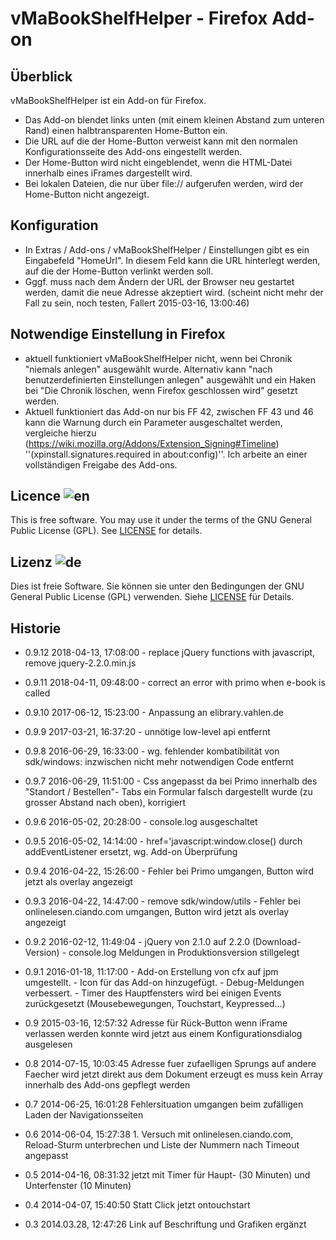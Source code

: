 # vMaBookShelfHelper - Firefox Add-on

## Überblick

vMaBookShelfHelper ist ein Add-on für Firefox.

- Das Add-on blendet links unten (mit einem kleinen Abstand zum unteren Rand)
  einen halbtransparenten Home-Button ein.
- Die URL auf die der Home-Button verweist kann mit den normalen
  Konfigurationsseite des Add-ons eingestellt werden.
- Der Home-Button wird nicht eingeblendet, wenn die HTML-Datei innerhalb
  eines iFrames dargestellt wird.
- Bei lokalen Dateien, die nur über file:// aufgerufen werden, wird der
  Home-Button nicht angezeigt.

## Konfiguration

- In Extras / Add-ons / vMaBookShelfHelper / Einstellungen gibt es ein
  Eingabefeld "HomeUrl". In diesem Feld kann die URL hinterlegt werden,
  auf die der Home-Button verlinkt werden soll.
- Gggf. muss nach dem Ändern der URL der Browser neu gestartet werden,
  damit die neue Adresse akzeptiert wird. (scheint nicht mehr der Fall zu sein, noch testen, Fallert 2015-03-16, 13:00:46)

## Notwendige Einstellung in Firefox

- aktuell funktioniert vMaBookShelfHelper nicht, wenn bei Chronik
  "niemals anlegen" ausgewählt wurde. Alternativ kann "nach
  benutzerdefinierten Einstellungen anlegen" ausgewählt und ein Haken bei
  "Die Chronik löschen, wenn Firefox geschlossen wird" gesetzt werden.
- Aktuell funktioniert das Add-on nur bis FF 42, zwischen FF 43 und 46 kann die Warnung durch ein Parameter ausgeschaltet werden, vergleiche hierzu (https://wiki.mozilla.org/Addons/Extension_Signing#Timeline) ''(xpinstall.signatures.required in about:config)''. Ich arbeite an einer vollständigen Freigabe des Add-ons.

## Licence  ![en](http://bib.uni-mannheim.de/fileadmin/images/github/flag_en.jpeg)

This is free software. You may use it under the terms of the
GNU General Public License (GPL). See [LICENSE](LICENSE) for details.

## Lizenz  ![de](http://bib.uni-mannheim.de/fileadmin/images/github/flag_de.jpeg)

Dies ist freie Software. Sie können sie unter den Bedingungen der
GNU General Public License (GPL) verwenden. Siehe [LICENSE](LICENSE) für Details.

## Historie
* 0.9.12 2018-04-13, 17:08:00
                           - replace jQuery functions with javascript, remove jquery-2.2.0.min.js
* 0.9.11 2018-04-11, 09:48:00
                           - correct an error with primo when e-book is called
* 0.9.10 2017-06-12, 15:23:00
                           - Anpassung an elibrary.vahlen.de

* 0.9.9 2017-03-21, 16:37:20
                           - unnötige low-level api entfernt

* 0.9.8 2016-06-29, 16:33:00
                           - wg. fehlender kombatibilität von sdk/windows: inzwischen
                             nicht mehr notwendigen Code entfernt
* 0.9.7 2016-06-29, 11:51:00
                           - Css angepasst da bei Primo innerhalb des "Standort / Bestellen"-
                             Tabs ein Formular falsch dargestellt wurde (zu grosser Abstand
                             nach oben), korrigiert
* 0.9.6 2016-05-02, 20:28:00
                           - console.log ausgeschaltet
* 0.9.5 2016-05-02, 14:14:00
                           - href='javascript:window.close() durch addEventListener
                             ersetzt, wg. Add-on Überprüfung
* 0.9.4 2016-04-22, 15:26:00
                           - Fehler bei Primo umgangen, Button wird jetzt als overlay angezeigt
* 0.9.3 2016-04-22, 14:47:00
                           - remove sdk/window/utils
                           - Fehler bei onlinelesen.ciando.com umgangen, Button wird jetzt als overlay angezeigt
* 0.9.2 2016-02-12, 11:49:04
                           - jQuery von 2.1.0 auf 2.2.0 (Download-Version)
                           - console.log Meldungen in Produktionsversion stillgelegt
* 0.9.1 2016-01-18, 11:17:00
                           - Add-on Erstellung von cfx auf jpm umgestellt.
                           - Icon für das Add-on hinzugefügt.
                           - Debug-Meldungen verbessert.
                           - Timer des Hauptfensters wird bei einigen Events
                             zurückgesetzt (Mousebewegungen, Touchstart, Keypressed...)
* 0.9 2015-03-16, 12:57:32 Adresse für Rück-Button wenn iFrame verlassen werden konnte
                            wird jetzt aus einem Konfigurationsdialog ausgelesen
* 0.8 2014-07-15, 10:03:45 Adresse fuer zufaelligen Sprungs auf andere Faecher
                            wird jetzt direkt aus dem Dokument erzeugt
                            es muss kein Array innerhalb des Add-ons gepflegt
                            werden
* 0.7 2014-06-25, 16:01:28 Fehlersituation umgangen beim zufälligen Laden der
                            Navigationsseiten
* 0.6 2014-06-04, 15:27:38 1. Versuch mit onlinelesen.ciando.com, Reload-Sturm
                            unterbrechen und Liste der Nummern nach Timeout
                            angepasst
* 0.5 2014-04-16, 08:31:32 jetzt mit Timer für Haupt- (30 Minuten) und
                            Unterfenster (10 Minuten)
* 0.4 2014-04-07, 15:40:50 Statt Click jetzt ontouchstart
* 0.3 2014.03.28, 12:47:26 Link auf Beschriftung und Grafiken ergänzt
